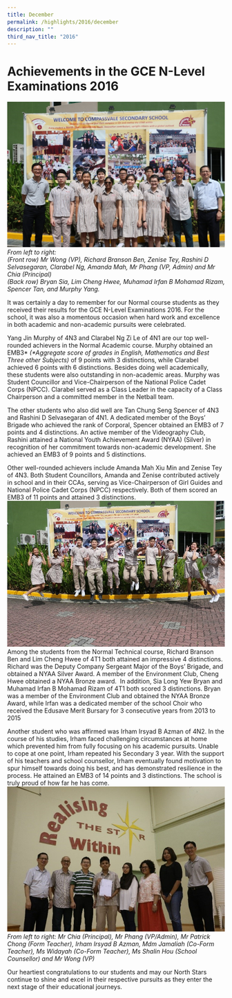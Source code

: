 ```yaml
---
title: December
permalink: /highlights/2016/december
description: ""
third_nav_title: "2016"
---
```

# Achievements in the GCE N-Level Examinations 2016
![](/images/NLEVELS.jpg)
_From left to right: <br>(Front row) Mr Wong (VP), Richard Branson Ben, Zenise Tey, Rashini D Selvasegaran, Clarabel Ng, Amanda Mah, Mr Phang (VP, Admin) and Mr Chia (Principal)_ <br>
_(Back row) Bryan Sia, Lim Cheng Hwee, Muhamad Irfan B Mohamad Rizam, Spencer Tan, and Murphy Yang._

It was certainly a day to remember for our Normal course students as they received their results for the GCE N-Level Examinations 2016. For the school, it was also a momentous occasion when hard work and excellence in both academic and non-academic pursuits were celebrated.

Yang Jin Murphy of 4N3 and Clarabel Ng Zi Le of 4N1 are our top well-rounded achievers in the Normal Academic course. Murphy obtained an EMB3\* _(\*Aggregate score of grades_ _in English, Mathematics and Best Three other Subjects)_ of 9 points with 3 distinctions, while Clarabel achieved 6 points with 6 distinctions. Besides doing well academically, these students were also outstanding in non-academic areas. Murphy was Student Councillor and Vice-Chairperson of the National Police Cadet Corps (NPCC). Clarabel served as a Class Leader in the capacity of a Class Chairperson and a committed member in the Netball team.

The other students who also did well are Tan Chung Seng Spencer of 4N3 and Rashini D Selvasegaran of 4N1. A dedicated member of the Boys’ Brigade who achieved the rank of Corporal, Spencer obtained an EMB3 of 7 points and 4 distinctions. An active member of the Videography Club, Rashini attained a National Youth Achievement Award (NYAA) (Silver) in recognition of her commitment towards non-academic development. She achieved an EMB3 of 9 points and 5 distinctions.

Other well-rounded achievers include Amanda Mah Xiu Min and Zenise Tey of 4N3. Both Student Councillors, Amanda and Zenise contributed actively in school and in their CCAs, serving as Vice-Chairperson of Girl Guides and National Police Cadet Corps (NPCC) respectively. Both of them scored an EMB3 of 11 points and attained 3 distinctions.
![](/images/nlevels2.jpeg)
Among the students from the Normal Technical course, Richard Branson Ben and Lim Cheng Hwee of 4T1 both attained an impressive 4 distinctions. Richard was the Deputy Company Sergeant Major of the Boys’ Brigade, and obtained a NYAA Silver Award. A member of the Environment Club, Cheng Hwee obtained a NYAA Bronze award.  In addition, Sia Long Yew Bryan and Muhamad Irfan B Mohamad Rizam of 4T1 both scored 3 distinctions. Bryan was a member of the Environment Club and obtained the NYAA Bronze Award, while Irfan was a dedicated member of the school Choir who received the Edusave Merit Bursary for 3 consecutive years from 2013 to 2015

Another student who was affirmed was Irham Irsyad B Azman of 4N2. In the course of his studies, Irham faced challenging circumstances at home which prevented him from fully focusing on his academic pursuits. Unable to cope at one point, Irham repeated his Secondary 3 year. With the support of his teachers and school counsellor, Irham eventually found motivation to spur himself towards doing his best, and has demonstrated resilience in the process. He attained an EMB3 of 14 points and 3 distinctions. The school is truly proud of how far he has come.
![](/images/nlevels3.jpg)
_From left to right: Mr Chia (Principal), Mr Phang (VP/Admin), Mr Patrick Chong (Form Teacher), Irham Irsyad B Azman, Mdm Jamaliah (Co-Form Teacher), Ms Widayah (Co-Form Teacher), Ms Shalin Hou (School Counsellor) and Mr Wong (VP)_

Our heartiest congratulations to our students and may our North Stars continue to shine and excel in their respective pursuits as they enter the next stage of their educational journeys.
